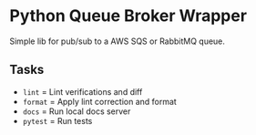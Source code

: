 # Python Queue Broker Wrapper

Simple lib for pub/sub to a AWS SQS or RabbitMQ queue.

## Tasks
* `lint` = Lint verifications and diff
* `format` = Apply lint correction and format
* `docs` = Run local docs server
* `pytest` = Run tests

